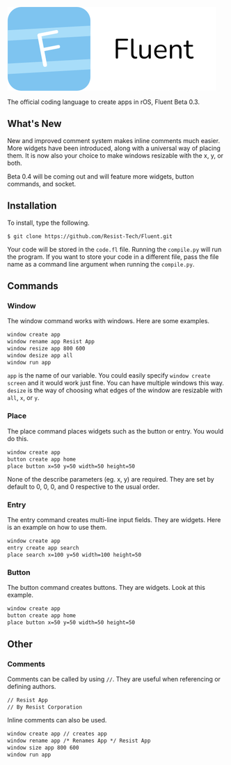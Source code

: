![Fluent Logo](fluent.png)

The official coding language to create apps in rOS, Fluent Beta 0.3.

## What's New
New and improved comment system makes inline comments much easier. More widgets have been introduced, along with a universal way of placing them. It is now also your choice to make windows resizable with the x, y, or both.

Beta 0.4 will be coming out and will feature more widgets, button commands, and socket.

## Installation
To install, type the following.
```
$ git clone https://github.com/Resist-Tech/Fluent.git
```
Your code will be stored in the `code.fl` file. Running the `compile.py` will run the program. If you want to store your code in a different file, pass the file name as a command line argument when running the `compile.py`.  

## Commands
### Window
The window command works with windows. Here are some examples.
```
window create app
window rename app Resist App
window resize app 800 600
window desize app all
window run app
```
`app` is the name of our variable. You could easily specify `window create screen` and it would work just fine. You can have multiple windows this way. `desize` is the way of choosing what edges of the window are resizable with `all`, `x`, or `y`.

### Place
The place command places widgets such as the button or entry. You would do this.
```
window create app
button create app home
place button x=50 y=50 width=50 height=50
```
None of the describe parameters (eg. x, y) are required. They are set by default to 0, 0, 0, and 0 respective to the usual order.

### Entry
The entry command creates multi-line input fields. They are widgets. Here is an example on how to use them.
```
window create app
entry create app search
place search x=100 y=50 width=100 height=50
```

### Button
The button command creates buttons. They are widgets. Look at this example.
```
window create app
button create app home
place button x=50 y=50 width=50 height=50
```

## Other
### Comments
Comments can be called by using `//`. They are useful when referencing or defining authors.
```
// Resist App
// By Resist Corporation
```
Inline comments can also be used. 
```
window create app // creates app
window rename app /* Renames App */ Resist App
window size app 800 600
window run app
```
